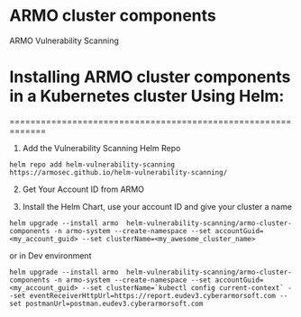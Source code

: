 # ARMO cluster components
ARMO Vulnerability Scanning


# Installing ARMO cluster components in a Kubernetes cluster Using Helm:
=============================================================

1. Add the Vulnerability Scanning Helm Repo
```
helm repo add helm-vulnerability-scanning https://armosec.github.io/helm-vulnerability-scanning/
```

2. Get Your Account ID from ARMO

3. Install the Helm Chart, use your account ID and give your cluster a name 
```
helm upgrade --install armo  helm-vulnerability-scanning/armo-cluster-components -n armo-system --create-namespace --set accountGuid=<my_account_guid> --set clusterName=<my_awesome_cluster_name>
```
or in Dev environment
```
helm upgrade --install armo  helm-vulnerability-scanning/armo-cluster-components -n armo-system --create-namespace --set accountGuid=<my_account_guid> --set clusterName=`kubectl config current-context` --set eventReceiverHttpUrl=https://report.eudev3.cyberarmorsoft.com --set postmanUrl=postman.eudev3.cyberarmorsoft.com
```

